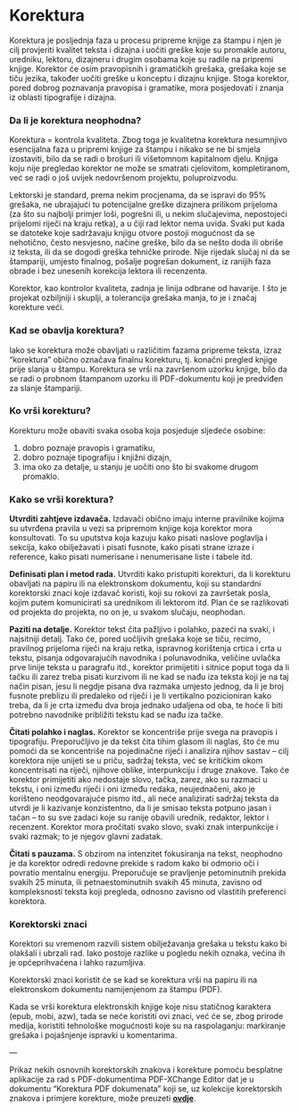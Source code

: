 # Korektura

Korektura je posljednja faza u procesu pripreme knjige za štampu i njen je cilj provjeriti kvalitet teksta i dizajna i uočiti greške koje su promakle autoru, uredniku, lektoru, dizajneru i drugim osobama koje su radile na pripremi knjige. Korektor će osim pravopisnih i gramatičkih grešaka, grešaka koje se tiču jezika, također uočiti greške u konceptu i dizajnu knjige. Stoga korektor, pored dobrog poznavanja pravopisa i gramatike, mora posjedovati i znanja iz oblasti tipografije i dizajna.

### Da li je korektura neophodna?

Korektura = kontrola kvaliteta. Zbog toga je kvalitetna korektura nesumnjivo esencijalna faza u pripremi knjige za štampu i nikako se ne bi smjela izostaviti, bilo da se radi o brošuri ili višetomnom kapitalnom djelu. Knjiga koju nije pregledao korektor ne može se smatrati cjelovitom, kompletiranom, već se radi o još uvijek nedovršenom projektu, poluproizvodu.

Lektorski je standard, prema nekim procjenama, da se ispravi do 95% grešaka, ne ubrajajući tu potencijalne greške dizajnera prilikom prijeloma \(za što su najbolji primjer loši, pogrešni ili, u nekim slučajevima, nepostojeći prijelomi riječi na kraju retka\), a u čiji rad lektor nema uvida. Svaki put kada se datoteke koje sadržavaju knjigu otvore postoji mogućnost da se nehotično, često nesvjesno, načine greške, bilo da se nešto doda ili obriše iz teksta, ili da se dogodi greška tehničke prirode. Nije rijedak slučaj ni da se štampariji, umjesto finalnog, pošalje pogrešan dokument, iz ranijih faza obrade i bez unesenih korekcija lektora ili recenzenta.

Korektor, kao kontrolor kvaliteta, zadnja je linija odbrane od havarije. I što je projekat ozbiljniji i skuplji, a tolerancija grešaka manja, to je i značaj korekture veći.

### Kad se obavlja korektura?

Iako se korektura može obavljati u različitim fazama pripreme teksta, izraz “korektura” obično označava finalnu korekturu, tj. konačni pregled knjige prije slanja u štampu. Korektura se vrši na završenom uzorku knjige, bilo da se radi o probnom štampanom uzorku ili PDF-dokumentu koji je predviđen za slanje štampariji.

### Ko vrši korekturu?

Korekturu može obaviti svaka osoba koja posjeduje sljedeće osobine:

1. dobro poznaje pravopis i gramatiku,
2. dobro poznaje tipografiju i knjižni dizajn,
3. ima oko za detalje, u stanju je uočiti ono što bi svakome drugom promaklo.

### Kako se vrši korektura?

**Utvrditi zahtjeve izdavača.** Izdavači obično imaju interne pravilnike kojima su utvrđena pravila u vezi sa pripremom knjige koja korektor mora konsultovati. To su uputstva koja kazuju kako pisati naslove poglavlja i sekcija, kako obilježavati i pisati fusnote, kako pisati strane izraze i reference, kako pisati numerisane i nenumerisane liste i tabele itd. 

**Definisati plan i metod rada.** Utvrditi kako pristupiti korekturi, da li korekturu obavljati na papiru ili na elektronskom dokumentu, koji su standardni korektorski znaci koje izdavač koristi, koji su rokovi za završetak posla, kojim putem komunicirati sa urednikom ili lektorom itd. Plan će se razlikovati od projekta do projekta, no on je, u svakom slučaju, neophodan.

**Paziti na detalje.** Korektor tekst čita pažljivo i polahko, pazeći na svaki, i najsitniji detalj. Tako će, pored uočljivih grešaka koje se tiču, recimo, pravilnog prijeloma riječi na kraju retka, ispravnog korištenja crtica i crta u tekstu, pisanja odgovarajućih navodnika i polunavodnika, veličine uvlačka prve linije teksta u paragrafu itd., korektor primijetiti i sitnice poput toga da li tačku ili zarez treba pisati kurzivom ili ne kad se nađu iza teksta koji je na taj način pisan, jesu li negdje pisana dva razmaka umjesto jednog, da li je broj fusnote preblizu ili predaleko od riječi i je li vertikalno pozicioniran kako treba, da li je crta između dva broja jednako udaljena od oba, te hoće li biti potrebno navodnike približiti tekstu kad se nađu iza tačke.

**Čitati polahko i naglas.** Korektor se koncentriše prije svega na pravopis i tipografiju. Preporučljivo je da tekst čita tihim glasom ili naglas, što će mu pomoći da se koncentriše na pojedinačne riječi i analizira njihov sastav – cilj korektora nije unijeti se u priču, sadržaj teksta, već se kritičkim okom koncentrisati na riječi, njihove oblike, interpunkciju i druge znakove. Tako će korektor primijetiti ako nedostaje slovo, tačka, zarez, ako su razmaci u tekstu, i oni između riječi i oni između redaka, neujednačeni, ako je korišteno neodgovarajuće pismo itd., ali neće analizirati sadržaj teksta da utvrdi je li kazivanje konzistentno, da li je smisao teksta potpuno jasan i tačan – to su sve zadaci koje su ranije obavili urednik, redaktor, lektor i recenzent. Korektor mora pročitati svako slovo, svaki znak interpunkcije i svaki razmak; to je njegov glavni zadatak.

**Čitati s pauzama.** S obzirom na intenzitet fokusiranja na tekst, neophodno je da korektor odredi redovne prekide s radom kako bi odmorio oči i povratio mentalnu energiju. Preporučuje se pravljenje petominutnih prekida svakih 25 minuta, ili petnaestominutnih svakih 45 minuta, zavisno od kompleksnosti teksta koji pregleda, odnosno zavisno od vlastitih preferenci korektora.

### Korektorski znaci

Korektori su vremenom razvili sistem obilježavanja grešaka u tekstu kako bi olakšali i ubrzali rad. Iako postoje razlike u pogledu nekih oznaka, većina ih je općeprihvaćena i lahko razumljiva.

Korektorski znaci koristit će se kad se korektura vrši na papiru ili na elektronskom dokumentu namijenjenom za štampu \(PDF\). 

Kada se vrši korektura elektronskih knjige koje nisu statičnog karaktera \(epub, mobi, azw\), tada se neće koristiti ovi znaci, već će se, zbog prirode medija, koristiti tehnološke mogućnosti koje su na raspolaganju: markiranje grešaka i pojašnjenje ispravki u komentarima.

—

Prikaz nekih osnovnih korektorskih znakova i korekture pomoću besplatne aplikacije za rad s PDF-dokumentima PDF-XChange Editor dat je u dokumentu “Korektura PDF dokumenata” koji se, uz kolekcije korektorskih znakova i primjere korekture, može preuzeti [**ovdje**](https://www.dropbox.com/sh/xz1cmcfs7dixq3e/AAAW9-OrEf92Ei3Xlggxa4yya?dl=0).



